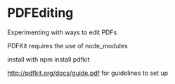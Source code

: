 # PDFEditing
Experimenting with ways to edit PDFs

PDFKit requires the use of node_modules

install with npm install pdfkit


http://pdfkit.org/docs/guide.pdf for guidelines to set up

